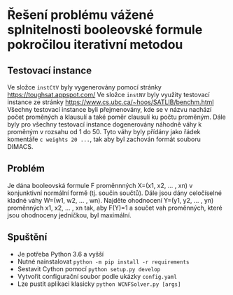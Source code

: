 # Řešení problému vážené splnitelnosti booleovské formule pokročilou iterativní metodou

## Testovací instance 

Ve složce `instCtV` byly vygenerovány pomocí stránky https://toughsat.appspot.com/
Ve složce `instNV` byly využity testovací instance ze stránky https://www.cs.ubc.ca/~hoos/SATLIB/benchm.html
Všechny testovací instance byli přejmenovány, kde se v názvu nachází počet proměných a klausulí a také poměr clausulí ku počtu proměným.
Dále byly pro všechny testovací instance dogenerovány náhodně váhy k proměným v rozsahu od 1 do 50. Tyto váhy byly přídány jako řádek komentáře `c weights 20 ...`, tak aby byl zachován formát souboru DIMACS.

## Problém

Je dána booleovská formule F proměnnných X=(x1, x2, ... , xn) v konjunktivní normální formě (tj. součin součtů). Dále jsou dány celočíselné kladné váhy W=(w1, w2, ... , wn). Najděte ohodnocení Y=(y1, y2, ... , yn) proměnných x1, x2, ... , xn tak, aby F(Y)=1 a součet vah proměnných, které jsou ohodnoceny jedničkou, byl maximální.

## Spuštění

* Je potřeba Python 3.6 a vyšší
* Nutné nainstalovat `python -m pip install -r requirements`
* Sestavit Cython pomocí `python setup.py develop`
* Vytvořit configurační soubor podle ukázky `config.yaml`
* Lze pustit aplikaci klasicky `python WCNFSolver.py [args]`